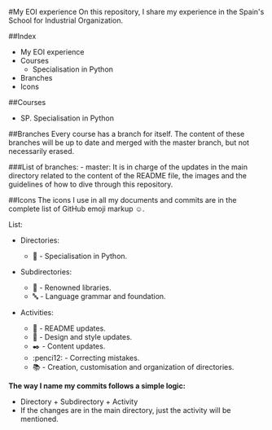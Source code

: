 #My EOI experience
On this repository, I share my experience in the Spain's School for Industrial Organization.

##Index
- My EOI experience
- Courses
    - Specialisation in Python
- Branches
- Icons

##Courses
- SP. Specialisation in Python

##Branches
Every course has a branch for itself. The content of these branches will be up to date and merged with the master branch, but not necessarily erased. 

###List of branches:
    - master: It is in charge of the updates in the main directory related to the content of the README file, the images and the guidelines of how to dive through this repository.
   
##Icons
The icons I use in all my documents and commits are in the complete list of GitHub emoji markup :relaxed:.

List: 

- Directories:
    - :snake: - Specialisation in Python.

- Subdirectories:
    - :aerial_tramway: - Renowned libraries.
    - :abc: - Language grammar and foundation.

- Activities:
    - :notebook: - README updates.
    - :art: - Design and style updates.
    - :black_nib: - Content updates. 
    - :penci12: - Correcting mistakes.
    - :books: - Creation, customisation and organization of directories.

**The way I name my commits follows a simple logic:**
- Directory + Subdirectory + Activity
- If the changes are in the main directory, just the activity will be mentioned.
